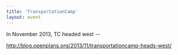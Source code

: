 ```yaml
---
title: 'TransportationCamp'
layout: event
---
```


In November 2013, TC headed west -- 

http://blog.openplans.org/2013/11/transportationcamp-heads-west/